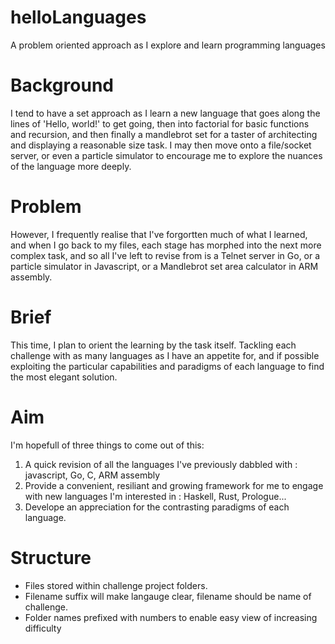 # helloLanguages
A problem oriented approach as I explore and learn programming languages

# Background
I tend to have a set approach as I learn a new language that goes along the lines of 'Hello, world!' to get going, then into factorial for basic functions and recursion, and then finally a mandlebrot set for a taster of architecting and displaying a reasonable size task.
I may then move onto a file/socket server, or even a particle simulator to encourage me to explore the nuances of the language more deeply.

# Problem
However, I frequently realise that I've forgortten much of what I learned, and when I go back to my files, each stage has morphed into the next more complex task, and so all I've left to revise from is a Telnet server in Go, or a particle simulator in Javascript, or a Mandlebrot set area calculator in ARM assembly.

# Brief
This time, I plan to orient the learning by the task itself. Tackling each challenge with as many languages as I have an appetite for, and if possible exploiting the particular capabilities and paradigms of each language to find the most elegant solution.

# Aim
I'm hopefull of three things to come out of this:
1. A quick revision of all the languages I've previously dabbled with : javascript, Go, C, ARM assembly
2. Provide a convenient, resiliant and growing framework for me to engage with new languages I'm interested in : Haskell, Rust, Prologue...
3. Develope an appreciation for the contrasting paradigms of each language.

# Structure
* Files stored within challenge project folders.
* Filename suffix will make langauge clear, filename should be name of challenge.
* Folder names prefixed with numbers to enable easy view of increasing difficulty

